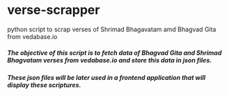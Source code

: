 # verse-scrapper
python script to scrap verses of Shrimad Bhagavatam amd Bhagvad Gita from vedabase.io

##### The objective of this script is to fetch data of Bhagvad Gita and Shrimad Bhagvatam verses from vedabase.io and store this data in json files.
##### These json files will be later used in a frontend application that will display these scriptures.

